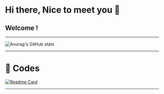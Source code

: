 # Hi there, Nice to meet you 👋

## Welcome !
---
![Anurag's GitHub stats](https://github-readme-stats.vercel.app/api?username=wglee0511&show_icons=true)

---

# 💓 Codes

[![Readme Card](https://github-readme-stats.vercel.app/api/pin/?username=anuraghazra&repo=github-readme-stats)](https://github.com/wglee0511github-readme-stats)

---
